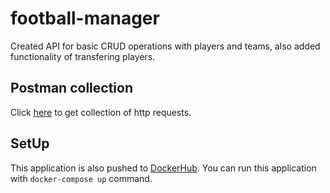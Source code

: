 
# football-manager
Created API for basic CRUD operations with players and teams,
also added functionality of transfering players.  


## Postman collection
Click [here](https://www.postman.com/spacecraft-architect-90936749/workspace/public/collection/22629758-2b9187d4-ccf6-41f0-b96a-a0bd5baa672b?action=share&creator=22629758) to get collection of http requests. 

## SetUp
This application is also pushed to [DockerHub](https://hub.docker.com/repository/docker/losnazar24/football-manager).
You can run this application with `docker-compose up` command.
